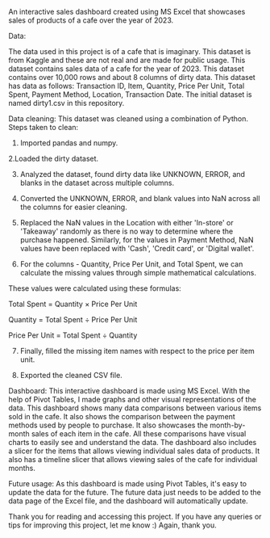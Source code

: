 An interactive sales dashboard created using MS Excel that showcases sales of products of a cafe over the year of 2023.

Data:

The data used in this project is of a cafe that is imaginary. This dataset is from Kaggle and these are not real and are made for public usage. This dataset contains sales data of a cafe for the year of 2023.
This dataset contains over 10,000 rows and about 8 columns of dirty data. This dataset has data as follows: Transaction ID, Item, Quantity, Price Per Unit, Total Spent, Payment Method, Location, Transaction Date.
The initial dataset is named dirty1.csv in this repository.

Data cleaning:
This dataset was cleaned using a combination of Python.
Steps taken to clean:

1. Imported pandas and numpy.

2.Loaded the dirty dataset.

3. Analyzed the dataset, found dirty data like UNKNOWN, ERROR, and blanks in the dataset across multiple columns.

4. Converted the UNKNOWN, ERROR, and blank values into NaN across all the columns for easier cleaning.

5. Replaced the NaN values in the Location with either 'In-store' or 'Takeaway' randomly as there is no way to determine where the purchase happened. Similarly, for the values in Payment Method, NaN values have been replaced with 'Cash', 'Credit card', or 'Digital wallet'.

6. For the columns - Quantity, Price Per Unit, and Total Spent, we can calculate the missing values through simple mathematical calculations.

These values were calculated using these formulas:

   Total Spent = Quantity × Price Per Unit

   Quantity = Total Spent ÷ Price Per Unit

   Price Per Unit = Total Spent ÷ Quantity

7. Finally, filled the missing item names with respect to the price per item unit.

8. Exported the cleaned CSV file.

Dashboard:
This interactive dashboard is made using MS Excel. With the help of Pivot Tables, I made graphs and other visual representations of the data. This dashboard shows many data comparisons between various items sold in the cafe. It also shows the comparison between the payment methods used by people to purchase. It also showcases the month-by-month sales of each item in the cafe. All these comparisons have visual charts to easily see and understand the data. The dashboard also includes a slicer for the items that allows viewing individual sales data of products. It also has a timeline slicer that allows viewing sales of the cafe for individual months.

Future usage:
As this dashboard is made using Pivot Tables, it's easy to update the data for the future. The future data just needs to be added to the data page of the Excel file, and the dashboard will automatically update.

Thank you for reading and accessing this project. If you have any queries or tips for improving this project, let me know :)
Again, thank you.
